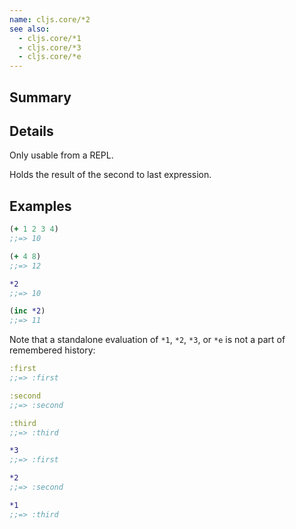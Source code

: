 ```yaml
---
name: cljs.core/*2
see also:
  - cljs.core/*1
  - cljs.core/*3
  - cljs.core/*e
---
```


## Summary

## Details

Only usable from a REPL.

Holds the result of the second to last expression.

## Examples

```clj
(+ 1 2 3 4)
;;=> 10

(+ 4 8)
;;=> 12

*2
;;=> 10

(inc *2)
;;=> 11
```

Note that a standalone evaluation of `*1`, `*2`, `*3`, or `*e` is not a part of
remembered history:

```clj
:first
;;=> :first

:second
;;=> :second

:third
;;=> :third

*3
;;=> :first

*2
;;=> :second

*1
;;=> :third
```
